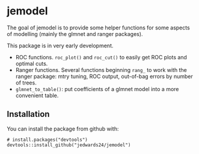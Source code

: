 
# jemodel

The goal of jemodel is to provide some helper functions for some aspects of modelling (mainly the glmnet and ranger packages).

This package is in very early development.

+ ROC functions. `roc_plot()` and `roc_cut()` to easily get ROC plots and optimal cuts.
+ Ranger functions. Several functions beginning `rang_` to work with the ranger package: mtry tuning, ROC output, out-of-bag errors by number of trees.
+ `glmnet_to_table()`: put coefficients of a glmnet model into a more convenient table.


## Installation

You can install the package from github with:

```
# install.packages("devtools")
devtools::install_github("jedwards24/jemodel")
```


